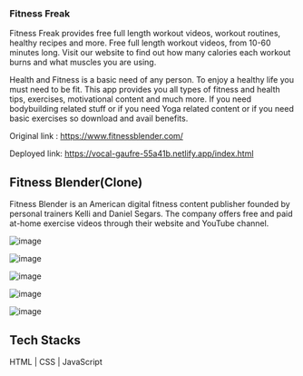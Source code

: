 ### Fitness Freak
Fitness Freak provides free full length workout videos, workout routines, healthy recipes and more. Free full length workout videos, from 10-60 minutes long. Visit our website to find out how many calories each workout burns and what muscles you are using. 

Health and Fitness is a basic need of any person. To enjoy a healthy life you must need to be fit. This app provides you all types of fitness and health tips, exercises, motivational content and much more. If you need bodybuilding related stuff or if you need Yoga related content or if you need basic exercises so download and avail benefits.

Original link : https://www.fitnessblender.com/

Deployed link: https://vocal-gaufre-55a41b.netlify.app/index.html

## Fitness Blender(Clone)
Fitness Blender is an American digital fitness content publisher founded by personal trainers Kelli and Daniel Segars. The company offers free and paid at-home exercise videos through their website and YouTube channel.

![image](https://github.com/anagpure28/romantic-string-9527/assets/92313981/7c49095e-1da9-4cb2-a747-6f5582c65967)

![image](https://github.com/anagpure28/romantic-string-9527/assets/92313981/0514d121-530b-4619-900a-8c8b3f8cf6af)

![image](https://github.com/anagpure28/romantic-string-9527/assets/92313981/3b7c97ef-5748-4fe7-becd-e7ec2e653486)

![image](https://github.com/anagpure28/romantic-string-9527/assets/92313981/df007ac6-b92b-462d-be16-cac8ea54add0)

![image](https://github.com/anagpure28/romantic-string-9527/assets/92313981/b55230df-3375-482a-8eba-5664bbc98341)

## Tech Stacks
HTML | CSS | JavaScript
